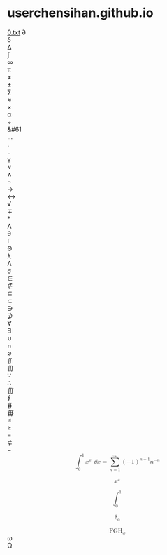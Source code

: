 # userchensihan.github.io
<a href="/0.txt">0.txt</a>
<mo>&part;</mo>
<br>
<mo>&delta;</mo>
<br>
<mo>&Delta;</mo>
<br>
<mo>&int;</mo>
<br>
<mo>&infin;</mo>
<br>
<mo>&pi;</mo>
<br>
<mo>&ne;</mo>
<br>
<mo>&plusmn;</mo>
<br>
<mo>&sum;</mo>
<br>
<mo>&asymp;</mo>
<br>
<mo>&times;</mo>
<br>
<mo>&alpha;</mo>
<br>
<mo>&divide;</mo>
<br>
<mo>&#61</mo>
<br>
<mo>&hellip;</mo>
<br>
<mo>&#46;</mo>
<br>
<mo>&#8229;</mo>
<br>
<mo>&gamma;</mo>
<br>
<mo>&or;</mo>
<br>
<mo>&and;</mo>
<br>
<mo>&not;</mo>
<br>
<mo>&rarr;</mo>
<br>
<mo>&harr;</mo>
<br>
<mo>&radic;</mo>
<br>
<mo>&#8723;</mo>
<br>
<mo>&#42;</mo>
<br>
<mo>&Alpha;</mo>
<br>
<mo>&theta;</mo>
<br>
<mo>&Gamma;</mo>
<br>
<mo>&Theta;</mo>
<br>
<mo>&lambda;</mo>
<br>
<mo>&Lambda;</mo>
<br>
<mo>&sigma;</mo>
<br>
<mo>&isin;</mo>
<br>
<mo>&notin;</mo>
<br>
<mo>&sube;</mo>
<br>
<mo>&sub;</mo>
<br>
<mo>&ni;</mo>
<br>
<mo>&#8716;</mo>
<br>
<mo>&forall;</mo>
<br>
<mo>&exist;</mo>
<br>
<mo>&cup;</mo>
<br>
<mo>&cap;</mo>
<br>
<mo>&empty;</mo>
<br>
<mo>&#8748;</mo>
<br>
<mo>&#8749;</mo>
<br>
<mo>&because;</mo>
<br>
<mo>&there4;</mo>
<br>
<mo>&iiint;</mo>
<br>
<mo>&conint;</mo>
<br>
<mo>&Conint;</mo>
<br>
<mo>&Cconint;</mo>
<br>
<mo>&le;</mo>
<br>
<mo>&ge;</mo>
<br>
<mo>&equiv;</mo>
<br>
<mo>&nsub;</mo>
<br>
<mo>&minus;</mo>
<math display="block">
<mrow>
<msubsup>
<mo>&Integral;</mo>
<mn>0</mn>
<mn>1</mn>
</msubsup>
<msup>
<mi>x</mi>
<mi>x</mi>
</msup>
<mo rspace="0.22em">&InvisibleTimes;</mo>
<mo rspace="0">&DifferentialD;</mo>
<mi>x</mi>
<mo>=</mo>
<munderover>
<mo>&Sum;</mo>
<mrow>
<mi>n</mi>
<mo>=</mo>
<mn>1</mn>
</mrow>
<mn>&infin;</mn>
</munderover>
<msup>
<mrow>
<mo>(</mo>
<mrow>
<mo form="prefix">&minus;</mo>
<mn>1</mn>
</mrow>
<mo>)</mo>
</mrow>
<mrow>
<mi>n</mi>
<mo>+</mo>
<mn>1</mn>
</mrow>
</msup>
<mo>&InvisibleTimes;</mo>
<msup>
<mi>n</mi>
<mrow>
<mo form="prefix">&minus;</mo>
<mi>n</mi>
</mrow>
</msup>
</mrow>
</math>
<br>
<math display="block">
<msup>
<mi>x</mi>
<mi>x</mi>
</msup>
</math>
<br>
</math>
<math display="block">
<msubsup>
<mo>&Integral;</mo>
<mn>0</mn>
<mn>1</mn>
</msubsup>
</math>
<br>
<math display="block">
<msub>
<mo>&delta;</mo>
<mn>0</mn>
</msub>
</math>
<br>
<math display="block">
<msub>
<mi>FGH</mi>
<mo>&omega;</mo>
</msub>
</math>
<mo>&omega;</mo>
<br>
<mo>&Omega;</mo>


